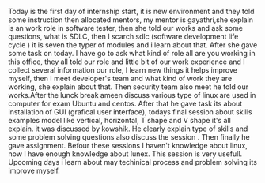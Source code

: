 Today is the first day of internship start, it is new environment and  they told some instruction then allocated mentors, my mentor is gayathri,she explain is an work role in software tester, then she told our works and ask some questions, what is SDLC, then I scarch sdlc (software development life cycle )  it is seven the typer of modules and i learn about that. After she gave some  task on today. I have go to ask what kind of role all  are you working in this office, they all  told our role and little bit of our work experience and I collect several information our role, I learn new things it helps improve myself, then I meet developer's team and what kind of work they are working, she explain about that. Then security team also meet he told our works.After the lunck break ameen discuss various type of linux are used in computer for exam Ubuntu and centos. After that he gave task its about installation of GUI (grafical user interface), todays final session about skills  examples model like vertical, horizontal, T shape and V shape it's all explain. it was discussed by kowshik. He clearly explain type of skills and some problem solving questions also discuss the session . Then finally he gave assignment. Befour these sessions I haven't knowledge about linux, now I have enough knowledge about lunex. This session is very usefull. Upcoming days i learn about may techinical process and problem solving its improve myself.

 
	

